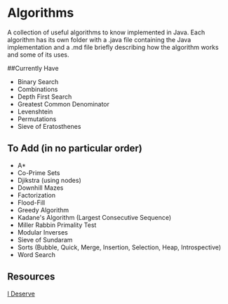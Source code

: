 # Algorithms
A collection of useful algorithms to know implemented in Java. Each algorithm has its own folder with a .java file containing the Java implementation and a .md file briefly describing how the algorithm works and some of its uses.

##Currently Have
* Binary Search
* Combinations
* Depth First Search
* Greatest Common Denominator
* Levenshtein
* Permutations
* Sieve of Eratosthenes

## To Add (in no particular order)
* A\*
* Co-Prime Sets
* Djikstra (using nodes)
* Downhill Mazes
* Factorization
* Flood-Fill
* Greedy Algorithm
* Kadane's Algorithm (Largest Consecutive Sequence)
* Miller Rabbin Primality Test
* Modular Inverses
* Sieve of Sundaram
* Sorts (Bubble, Quick, Merge, Insertion, Selection, Heap, Introspective)
* Word Search

## Resources
[I Deserve](http://www.ideserve.co.in/)
